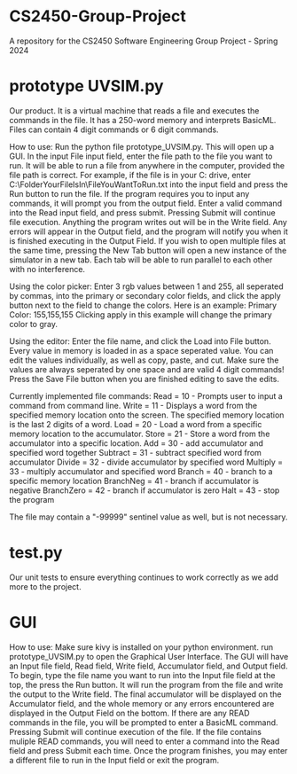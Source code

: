 # CS2450-Group-Project
A repository for the CS2450 Software Engineering Group Project - Spring 2024

# prototype UVSIM.py
Our product. It is a virtual machine that reads a file and executes the commands in the file. It has a 250-word memory and interprets BasicML. Files can contain 4 digit commands or 6 digit commands.

How to use: 
Run the python file prototype_UVSIM.py. This will open up a GUI. In the input File input field, enter the file path to the file you want to run. It will be able to run a file from anywhere in the computer, provided the file path is correct. For example, if the file is in your C: drive, enter C:\FolderYourFileIsIn\FileYouWantToRun.txt into the input field and press the Run button to run the file. If the program requires you to input any commands, it will prompt you from the output field. Enter a valid command into the Read input field, and press submit. Pressing Submit will continue file execution. Anything the program writes out will be in the Write field. Any errors will appear in the Output field, and the program will notify you when it is finished executing in the Output Field. 
If you wish to open multiple files at the same time, pressing the New Tab button will open a new instance of the simulator in a new tab. Each tab will be able to run parallel to each other with no interference. 

Using the color picker: 
Enter 3 rgb values between 1 and 255, all seperated by commas, into the primary or secondary color fields, and click the apply button next to the field to change the colors. 
Here is an example: 
Primary Color: 155,155,155
Clicking apply in this example will change the primary color to gray.

Using the editor:
Enter the file name, and click the Load into File button. Every value in memory is loaded in as a space seperated value. You can edit the values individually, as well as copy, paste, and cut. 
Make sure the values are always seperated by one space and are valid 4 digit commands! Press the Save File button when you are finished editing to save the edits. 

Currently implemented file commands:
Read = 10 - Prompts user to input a command from command line.
Write = 11 - Displays a word from the specified memory location onto the screen. The specified memory location is the last 2 digits of a word.
Load = 20 - Load a word from a specific memory location to the accumulator.
Store = 21 - Store a word from the accumulator into a specific location. 
Add = 30 - add accumulator and specified word together
Subtract = 31 - subtract specified word from accumulator
Divide = 32 - divide accumulator by specified word
Multiply = 33 - multiply accumulator and specified word
Branch = 40 - branch to a specific memory location
BranchNeg = 41 - branch if accumulator is negative
BranchZero = 42 - branch if accumulator is zero
Halt = 43 - stop the program

The file may contain a "-99999" sentinel value as well, but is not necessary. 

# test.py
Our unit tests to ensure everything continues to work correctly as we add more to the project.

# GUI
How to use: 
Make sure kivy is installed on your python environment. 
run prototype_UVSIM.py to open the Graphical User Interface.
The GUI will have an Input file field, Read field, Write field, Accumulator field, and Output field. 
To begin, type the file name you want to run into the Input file field at the top, the press the Run button. It will run the program from the file and write the output to the Write field. The final accumulator will be displayed on the Accumulator field, and the whole memory or any errors encountered are displayed in the Output Field on the bottom. 
If there are any READ commands in the file, you will be prompted to enter a BasicML command. Pressing Submit will continue execution of the file. 
If the file contains muliple READ commands, you will need to enter a command into the Read field and press Submit each time. 
Once the program finishes, you may enter a different file to run in the Input field or exit the program.
